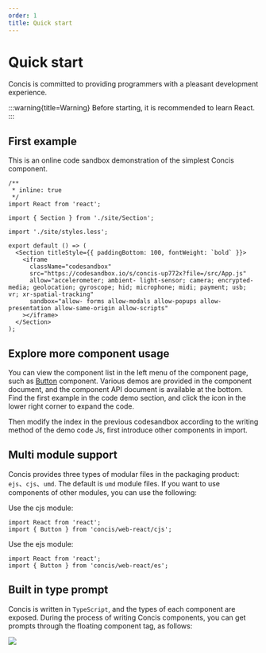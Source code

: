 ```yaml
---
order: 1
title: Quick start
---
```


# Quick start

Concis is committed to providing programmers with a pleasant development experience.

:::warning{title=Warning}
Before starting, it is recommended to learn React.
:::

## First example

This is an online code sandbox demonstration of the simplest Concis component.

```tsx | demo
/**
 * inline: true
 */
import React from 'react';

import { Section } from './site/Section';

import './site/styles.less';

export default () => (
  <Section titleStyle={{ paddingBottom: 100, fontWeight: `bold` }}>
    <iframe
      className="codesandbox"
      src="https://codesandbox.io/s/concis-up772x?file=/src/App.js"
      allow="accelerometer; ambient- light-sensor; camera; encrypted-media; geolocation; gyroscope; hid; microphone; midi; payment; usb; vr; xr-spatial-tracking"
      sandbox="allow- forms allow-modals allow-popups allow-presentation allow-same-origin allow-scripts"
    ></iframe>
  </Section>
);
```

## Explore more component usage

You can view the component list in the left menu of the component page, such as <a href="https://concis.org.cn/#/common/button">Button</a> component. Various demos are provided in the component document, and the component API document is available at the bottom. Find the first example in the code demo section, and click the icon in the lower right corner to expand the code.

Then modify the index in the previous codesandbox according to the writing method of the demo code Js, first introduce other components in import.

## Multi module support

Concis provides three types of modular files in the packaging product: `ejs`、`cjs`、`umd`. The default is `umd` module files. If you want to use components of other modules, you can use the following:

Use the cjs module:

```tsx
import React from 'react';
import { Button } from 'concis/web-react/cjs';
```

Use the ejs module:

```tsx
import React from 'react';
import { Button } from 'concis/web-react/es';
```

## Built in type prompt

Concis is written in `TypeScript`, and the types of each component are exposed. During the process of writing Concis components, you can get prompts through the floating component tag, as follows:

<img src="https://concis.org.cn/images/ts-alias.jpg" />
